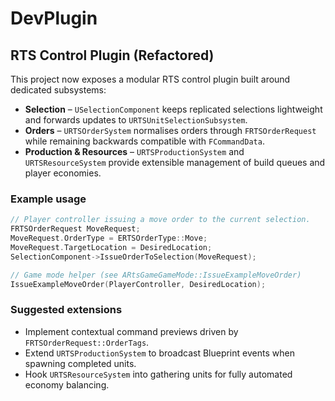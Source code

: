 # DevPlugin

## RTS Control Plugin (Refactored)

This project now exposes a modular RTS control plugin built around dedicated subsystems:

* **Selection** – `USelectionComponent` keeps replicated selections lightweight and forwards updates to `URTSUnitSelectionSubsystem`.
* **Orders** – `URTSOrderSystem` normalises orders through `FRTSOrderRequest` while remaining backwards compatible with `FCommandData`.
* **Production & Resources** – `URTSProductionSystem` and `URTSResourceSystem` provide extensible management of build queues and player economies.

### Example usage

```cpp
// Player controller issuing a move order to the current selection.
FRTSOrderRequest MoveRequest;
MoveRequest.OrderType = ERTSOrderType::Move;
MoveRequest.TargetLocation = DesiredLocation;
SelectionComponent->IssueOrderToSelection(MoveRequest);

// Game mode helper (see ARtsGameGameMode::IssueExampleMoveOrder)
IssueExampleMoveOrder(PlayerController, DesiredLocation);
```

### Suggested extensions

* Implement contextual command previews driven by `FRTSOrderRequest::OrderTags`.
* Extend `URTSProductionSystem` to broadcast Blueprint events when spawning completed units.
* Hook `URTSResourceSystem` into gathering units for fully automated economy balancing.
